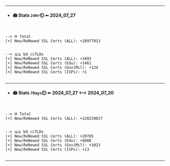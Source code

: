 

---
- #### 🖨️ **Stats** `24Hr`⏲️ ➼ 2024_07_27
```console


--> 🌐 Total
[+] New/ReNewed SSL Certs (ALL): +20977913


--> 🇧🇩 bd_ccTLDs
[+] New/ReNewed SSL Certs (ALL): +3493
[+] New/ReNewed SSL Certs (Edu): +1461
[+] New/ReNewed SSL Certs (Gov|Mil): +124
[+] New/ReNewed SSL Certs (ISPs): +1


```

---
- #### 🖨️ **Stats** `7Days`⏲️ ➼ 2024_07_27 <--> 2024_07_20
```console


--> 🌐 Total
[+] New/ReNewed SSL Certs (ALL): +120239017


--> 🇧🇩 bd_ccTLDs
[+] New/ReNewed SSL Certs (ALL): +20785
[+] New/ReNewed SSL Certs (Edu): +8008
[+] New/ReNewed SSL Certs (Gov|Mil): +1023
[+] New/ReNewed SSL Certs (ISPs): +13


```

---

